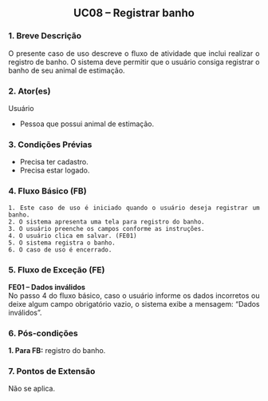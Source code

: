 ## <center> UC08 – Registrar banho

<div align="justify">

### 1. Breve Descrição

O presente caso de uso descreve o fluxo de atividade que inclui realizar o registro de banho. O sistema deve permitir que o usuário consiga registrar o banho de seu animal de estimação.


### 2. Ator(es)

Usuário

- Pessoa que possui animal de estimação.

### 3. Condições Prévias

- Precisa ter cadastro.
- Precisa estar logado.

### 4. Fluxo Básico (FB)

    1. Este caso de uso é iniciado quando o usuário deseja registrar um banho.
    2. O sistema apresenta uma tela para registro do banho.
    3. O usuário preenche os campos conforme as instruções.
    4. O usuário clica em salvar. (FE01)
    5. O sistema registra o banho.
    6. O caso de uso é encerrado.

### 5. Fluxo de Exceção (FE)

**FE01 – Dados inválidos**
<br>
No passo 4 do fluxo básico, caso o usuário informe os dados incorretos ou deixe algum campo obrigatório vazio, o sistema exibe a mensagem: “Dados inválidos”. 

### 6. Pós-condições

**1. Para FB:** registro do banho.

### 7. Pontos de Extensão

Não se aplica.

</div>
